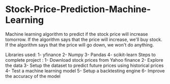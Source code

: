 # Stock-Price-Prediction-Machine-Learning
Machine learning algorithm to predict if the stock price will increase tomorrow.
If the algorithm says that the price will increase, we'll buy stock. If the algorithm says that the price will go down, we won't do anything.

Libraries used:
        1- yfinance
        2- Numpy
        3- Pandas
        4- scikit-learn
Steps to complete project :
        1- Download stock prices from Yahoo finance
        2- Explore the data
        3- Setup the dataset to predict future prices using historical prices
        4- Test a machine learning model
        5- Setup a backtesting engine
        6- Improve the accuracy of the model
